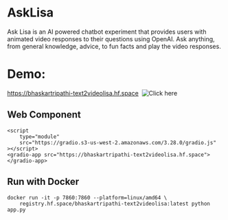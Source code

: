 # AskLisa
Ask Lisa is an AI powered chatbot experiment that provides users with animated video responses to their questions using OpenAI. Ask anything, from general knowledge, advice, to fun facts and play the video responses.

# Demo:
https://bhaskartripathi-text2videolisa.hf.space
<img scr="Asklisa.png">
![Click here]([http://url/to/img.png](https://bhaskartripathi-text2videolisa.hf.space))

## Web Component
```
<script
	type="module"
	src="https://gradio.s3-us-west-2.amazonaws.com/3.28.0/gradio.js"
></script>
<gradio-app src="https://bhaskartripathi-text2videolisa.hf.space"></gradio-app>
```
## Run with Docker
```
docker run -it -p 7860:7860 --platform=linux/amd64 \
	registry.hf.space/bhaskartripathi-text2videolisa:latest python app.py
  ```
